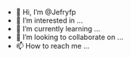 - 👋 Hi, I’m @Jefryfp
- 👀 I’m interested in ...
- 🌱 I’m currently learning ...
- 💞️ I’m looking to collaborate on ...
- 📫 How to reach me ...

<!---
Jefryfp/Jefryfp is a ✨ special ✨ repository because its `README.md` (this file) appears on your GitHub profile.
You can click the Preview link to take a look at your changes.
--->
